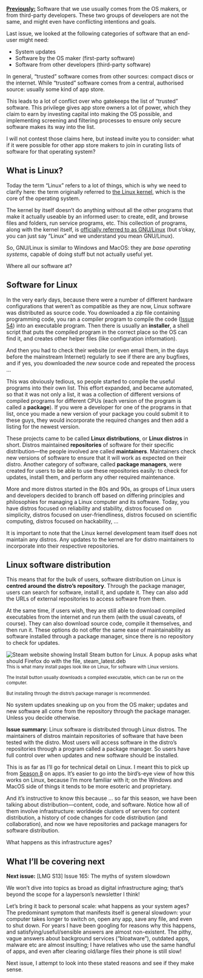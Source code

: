 [**Previously:**](https://buttondown.email/laymansguide/archive/) Software that we use usually comes from the OS makers, or from third-party developers. These two groups of developers are not the same, and might even have conflicting intentions and goals.

Last issue, we looked at the following categories of software that an end-user might need:

- System updates
- Software by the OS maker (first-party software)
- Software from other developers (third-party software)

In general, “trusted” software comes from other sources: compact discs or the internet. While “trusted” software comes from a central, authorised source: usually some kind of app store.

This leads to a lot of conflict over who gatekeeps the list of “trusted” software. This privilege gives app store owners a lot of power, which they claim to earn by investing capital into making the OS possible, and implementing screening and filtering processes to ensure only secure software makes its way into the list.

I will not contest those claims here, but instead invite you to consider: what if it were possible for other app store makers to join in curating lists of software for that operating system?

## What is Linux?

Today the term “Linux” refers to a lot of things, which is why we need to clarify here: the term originally referred to [the Linux kernel](https://www.redhat.com/en/topics/linux/what-is-the-linux-kernel), which is the core of the operating system.

The kernel by itself doesn’t do anything without all the other programs that make it actually useable by an informed user: to create, edit, and browse files and folders, run service programs, etc. This collection of programs, along with the kernel itself, is [officially referred to as GNU/Linux](https://www.getgnulinux.org/en/linux) (but s’okay, you can just say “Linux” and we understand you mean GNU/Linux).

So, GNU/Linux is similar to Windows and MacOS: they are *base operating systems*, capable of doing stuff but not actually useful yet.

Where all our software at?

## Software for Linux

In the very early days, because there were a number of different hardware configurations that weren’t as compatible as they are now, Linux software was distributed as source code. You downloaded a zip file containing programming code, you ran a compiler program to compile the code ([Issue 54](https://buttondown.email/laymansguide/archive/lmg-s5-issue-54-compiling-programming-code-into/)) into an executable program. Then there is usually an **installer**, a shell script that puts the compiled program in the correct place so the OS can find it, and creates other helper files (like configuration information).

And then you had to check their website (or even email them, in the days before the mainstream Internet) regularly to see if there are any bugfixes, and if yes, you downloaded the *new* source code and repeated the process …

This was obviously tedious, so people started to compile the useful programs into their own list. This effort expanded, and became automated, so that it was not only a list, it was a collection of different versions of compiled programs for different CPUs (each version of the program is called a **package**). If you were a developer for one of the programs in that list, once you made a new version of your package you could submit it to these guys, they would incorporate the required changes and then add a listing for the newest version.

These projects came to be called **Linux distributions**, or **Linux distros** in short. Distros maintained **repositories** of software for their specific distribution—the people involved are called **maintainers**. Maintainers check new versions of software to ensure that it will work as expected on their distro. Another category of software, called **package managers**, were created for users to be able to use these repositories easily: to check for updates, install them, and perform any other required maintenance.

More and more distros started in the 80s and 90s, as groups of Linux users and developers decided to branch off based on differing principles and philosophies for managing a Linux computer and its software. Today, you have distros focused on reliability and stability, distros focused on simplicity, distros focused on user-friendliness, distros focused on scientific computing, distros focused on hackability, …

It is important to note that the Linux kernel development team itself does not maintain any distros. Any updates to the kernel are for distro maintainers to incorporate into their respective repositories.

## Linux software distribution

This means that for the bulk of users, software distribution on Linux is **centred around the distro’s repository**. Through the package manager, users can search for software, install it, and update it. They can also add the URLs of external repositories to access software from them.

At the same time, if users wish, they are still able to download compiled executables from the internet and run them (with the usual caveats, of course). They can also download source code, compile it themselves, and then run it. These options do not offer the same ease of maintainability as software installed through a package manager, since there is no repository to check for updates.

![Steam website showing Install Steam button for Linux. A popup asks what should Firefox do with the file, steam_latest.deb](https://raw.githubusercontent.com/ngjunsiang/laymansguide/release/season13/issue164/issue164_01.png)  
<small>This is what many install pages look like on Linux, for software with Linux versions.<br />  
The Install button usually downloads a compiled executable, which can be run on the computer.<br />  
But installing through the distro’s package manager is recommended.</small>

No system updates sneaking up on you from the OS maker; updates and new software all come from the repository through the package manager. Unless you decide otherwise.

**Issue summary:** Linux software is distributed through Linux distros. The maintainers of distros maintain repositories of software that have been tested with the distro. Most users will access software in the distro’s repositories through a program called a package manager. So users have full control over when updates and new software should be installed.

This is as far as I’ll go for technical detail on Linux. I meant this to pick up from [Season 8](https://buttondown.email/laymansguide/archive/lmg-s8-issue-92-all-about-apps/) on apps. It’s easier to go into the bird’s-eye view of how this works on Linux, because I’m more familiar with it; on the Windows and MacOS side of things it tends to be more esoteric and proprietary.

And it’s instructive to know this because … so far this season, we have been talking about distribution—content, code, and software. Notice how all of them involve infrastructure: worldwide clusters of servers for content distribution, a history of code changes for code distribution (and collaboration), and now we have repositories and package managers for software distribution.

What happens as this infrastructure ages?

## What I’ll be covering next

**Next issue:** [LMG S13] Issue 165: The myths of system slowdown

We won’t dive into topics as broad as digital infrastructure aging; that’s beyond the scope for a layperson’s newsletter I think!

Let’s bring it back to personal scale: what happens as your system ages? The predominant symptom that manifests itself is general slowdown: your computer takes longer to switch on, open any app, save any file, and even to shut down. For years I have been googling for reasons why this happens, and satisfying/useful/sensible answers are almost non-existent. The pithy, vague answers about background services (“bloatware”), outdated apps, malware etc are almost insulting; I have relatives who use the same handful of apps, and even after clearing old/large files their phone is still slow!

Next issue, I attempt to look into these stated reasons and see if they make sense.
